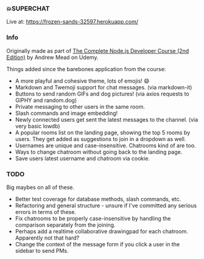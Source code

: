 ### 💥SUPERCHAT

Live at: https://frozen-sands-32597.herokuapp.com/

### Info

Originally made as part of [The Complete Node.js Developer Course (2nd Edition)](https://www.udemy.com/the-complete-nodejs-developer-course-2/) by Andrew Mead on Udemy.

Things added since the barebones application from the course:

* A more playful and cohesive theme, lots of emojis! 😄
* Markdown and Twemoji support for chat messages. (via markdown-it)
* Buttons to send random GIFs and dog pictures! (via axios requests to GIPHY and random.dog)
* Private messaging to other users in the same room.
* Slash commands and image embedding!
* Newly connected users get sent the latest messages to the channel. (via very basic lowdb)
* A popular rooms list on the landing page, showing the top 5 rooms by users. They get added as suggestions to join in a dropdown as well.
* Usernames are unique and case-insensitive. Chatrooms kind of are too.
* Ways to change chatroom without going back to the landing page.
* Save users latest username and chatroom via cookie.

### TODO

Big maybes on all of these.

* Better test coverage for database methods, slash commands, etc.
* Refactoring and general structure - unsure if I've committed any serious errors in terms of these.
* Fix chatrooms to be properly case-insensitive by handling the comparison separately from the joining.
* Perhaps add a realtime collaborative drawingpad for each chatroom. Apparently not that hard?
* Change the context of the message form if you click a user in the sidebar to send PMs.
